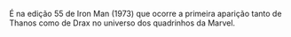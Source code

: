 

É na edição 55 de Iron Man (1973) que ocorre a primeira aparição tanto de Thanos como de Drax no universo dos quadrinhos da Marvel.
